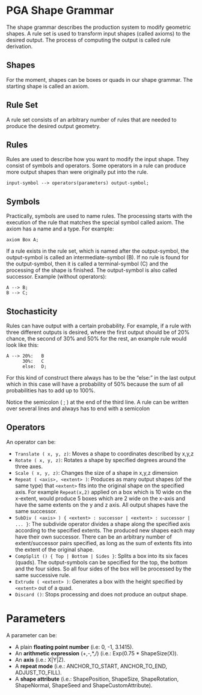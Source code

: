 # PGA Shape Grammar
The shape grammar describes the production system to modify geometric shapes. A rule set is used to transform input shapes (called axioms) to the desired output. The process of computing the output is called rule derivation.

## Shapes
For the moment, shapes can be boxes or quads in our shape grammar. The starting shape is called an axiom.

## Rule Set
A rule set consists of an arbitrary number of rules that are needed to produce the desired output geometry.

## Rules
Rules are used to describe how you want to modify the input shape. They consist of symbols and operators. Some operators in a rule can produce more output shapes than were originally put into the rule.

```
input-symbol --> operators(parameters) output-symbol;
```

## Symbols
Practically, symbols are used to name rules. The processing starts with the execution of the rule that matches the special symbol called axiom. The axiom has a name and a type. For example:

```
axiom Box A;
```

If a rule exists in the rule set, which is named after the output-symbol, the output-symbol is called an intermediate-symbol (B). If no rule is found for the output-symbol, then it is called a terminal-symbol (C) and the processing of the shape is finished. The output-symbol is also called successor. Example (without operators):

```
A --> B;
B --> C;
```

## Stochasticity
Rules can have output with a certain probability. For example, if a rule with three different outputs is desired, where the first output should be of 20% chance, the second of 30% and 50% for the rest, an example rule would look like this:

```
A --> 20%:   B
      30%:   C
      else:  D;
```

For this kind of construct there always has to be the “else:” in the last output which in this case will have a probability of 50% because the sum of all probabilities has to add up to 100%.

Notice the semicolon ( ; ) at the end of the third line. A rule can be written over several lines and always has to end with a semicolon

## Operators
An operator can be:

- `Translate ( x, y, z)`: Moves a shape to coordinates described by x,y,z
- `Rotate ( x, y, z)`: Rotates a shape by specified degrees around the three axes.
- `Scale ( x, y, z)`: Changes the size of a shape in x,y,z dimension
- `Repeat ( <axis>, <extent> )`: Produces as many output shapes (of the same type) that `<extent>` fits into the original shape on the specified axis. For example `Repeat(x,2)` applied on a box which is 10 wide on the x-extent, would produce 5 boxes which are 2 wide on the x-axis and have the same extents on the y and z axis. All output shapes have the same successor.
- `SubDiv ( <axis> ) { <extent> : successor | <extent> : successor | ... }`: The subdivide operator divides a shape along the specified axis according to the specified extents. The produced new shapes each may have their own successor. There can be an arbitrary number of extent/successor pairs specified, as long as the sum of extents fits into the extent of the original shape. 
- `CompSplit () { Top | Bottom | Sides }`: Splits a box into its six faces (quads). The output-symbols can be specified for the top, the bottom and the four sides. So all four sides of the box will be processed by the same successive rule.
- `Extrude ( <extent> )`: Generates a box with the height specified by `<extent>` out of a quad.
- `Discard ()`: Stops processing and does not produce an output shape.

# Parameters
A parameter can be:

- A plain **floating point number** (i.e: 0, -1, 3.1415).
- An **arithmetic expression** (+,-,*,/) (i.e.: Exp(0.75 * ShapeSize(X)).
- An **axis** (i.e.: X|Y|Z).
- A **repeat mode** (i.e.: ANCHOR_TO_START, ANCHOR_TO_END, ADJUST_TO_FILL).
- A **shape attribute** (i.e.: ShapePosition, ShapeSize, ShapeRotation, ShapeNormal, ShapeSeed and ShapeCustomAttribute).
